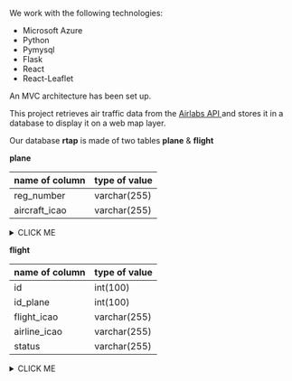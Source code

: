 We work with the following technologies:

- Microsoft Azure
- Python
- Pymysql
- Flask
- React
- React-Leaflet

An MVC architecture has been set up.


This project retrieves air traffic data from the [Airlabs API ](https://airlabs.co/) and stores it in a database to display it on a web map layer. 

Our database **rtap** is made of two tables **plane** & **flight**

**plane**

| name of column | type of value |
| --- | --- |
| reg_number  | varchar(255) |
| aircraft_icao | varchar(255) |
<details><summary>CLICK ME</summary>
<p>

#### plane

    ```sql
    CREATE TABLE plane 
    (
    
    reg_number int,
    aircraft_icao VARCHAR(255) 
    )
    ```

</p>
</details>


**flight**

| name of column | type of value |
| --- | --- |
| id  | int(100) |
| id_plane  | int(100) |
| flight_icao | varchar(255) |
| airline_icao | varchar(255) |
| status | varchar(255) |

<details><summary>CLICK ME</summary>
<p>

#### flight

    ```sql
    CREATE TABLE flight
    (
        id int(100) PRIMARY KEY NOT NULL AUTO_INCREMENT,
        id_plane int(100) FOREIGN KEY REFERENCES plane(id),
        flight_icao VARCHAR(255),
        airline_icao  VARCHAR(255),
        status VARCHAR(255)
    )
    ```

</p>
</details>


